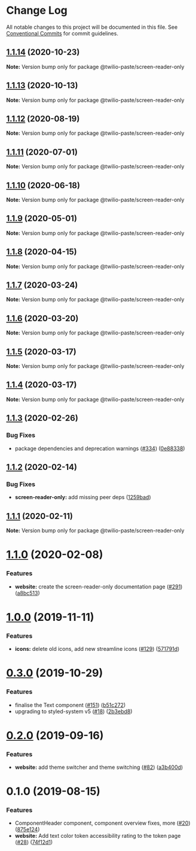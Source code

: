 # Change Log

All notable changes to this project will be documented in this file.
See [Conventional Commits](https://conventionalcommits.org) for commit guidelines.

## [1.1.14](https://github.com/twilio-labs/paste/compare/@twilio-paste/screen-reader-only@1.1.13...@twilio-paste/screen-reader-only@1.1.14) (2020-10-23)

**Note:** Version bump only for package @twilio-paste/screen-reader-only





## [1.1.13](https://github.com/twilio-labs/paste/compare/@twilio-paste/screen-reader-only@1.1.12...@twilio-paste/screen-reader-only@1.1.13) (2020-10-13)

**Note:** Version bump only for package @twilio-paste/screen-reader-only





## [1.1.12](https://github.com/twilio-labs/paste/compare/@twilio-paste/screen-reader-only@1.1.11...@twilio-paste/screen-reader-only@1.1.12) (2020-08-19)

**Note:** Version bump only for package @twilio-paste/screen-reader-only





## [1.1.11](https://github.com/twilio-labs/paste/compare/@twilio-paste/screen-reader-only@1.1.10...@twilio-paste/screen-reader-only@1.1.11) (2020-07-01)

**Note:** Version bump only for package @twilio-paste/screen-reader-only





## [1.1.10](https://github.com/twilio-labs/paste/compare/@twilio-paste/screen-reader-only@1.1.9...@twilio-paste/screen-reader-only@1.1.10) (2020-06-18)

**Note:** Version bump only for package @twilio-paste/screen-reader-only





## [1.1.9](https://github.com/twilio-labs/paste/compare/@twilio-paste/screen-reader-only@1.1.8...@twilio-paste/screen-reader-only@1.1.9) (2020-05-01)

**Note:** Version bump only for package @twilio-paste/screen-reader-only





## [1.1.8](https://github.com/twilio-labs/paste/compare/@twilio-paste/screen-reader-only@1.1.7...@twilio-paste/screen-reader-only@1.1.8) (2020-04-15)

**Note:** Version bump only for package @twilio-paste/screen-reader-only





## [1.1.7](https://github.com/twilio-labs/paste/compare/@twilio-paste/screen-reader-only@1.1.6...@twilio-paste/screen-reader-only@1.1.7) (2020-03-24)

**Note:** Version bump only for package @twilio-paste/screen-reader-only





## [1.1.6](https://github.com/twilio-labs/paste/compare/@twilio-paste/screen-reader-only@1.1.5...@twilio-paste/screen-reader-only@1.1.6) (2020-03-20)

**Note:** Version bump only for package @twilio-paste/screen-reader-only





## [1.1.5](https://github.com/twilio-labs/paste/compare/@twilio-paste/screen-reader-only@1.1.4...@twilio-paste/screen-reader-only@1.1.5) (2020-03-17)

**Note:** Version bump only for package @twilio-paste/screen-reader-only





## [1.1.4](https://github.com/twilio-labs/paste/compare/@twilio-paste/screen-reader-only@1.1.3...@twilio-paste/screen-reader-only@1.1.4) (2020-03-17)

**Note:** Version bump only for package @twilio-paste/screen-reader-only





## [1.1.3](https://github.com/twilio-labs/paste/compare/@twilio-paste/screen-reader-only@1.1.2...@twilio-paste/screen-reader-only@1.1.3) (2020-02-26)


### Bug Fixes

* package dependencies and deprecation warnings ([#334](https://github.com/twilio-labs/paste/issues/334)) ([0e88338](https://github.com/twilio-labs/paste/commit/0e88338511e6835a79eb0a9cea8d5b3a1cdf0a88))





## [1.1.2](https://github.com/twilio-labs/paste/compare/@twilio-paste/screen-reader-only@1.1.1...@twilio-paste/screen-reader-only@1.1.2) (2020-02-14)


### Bug Fixes

* **screen-reader-only:** add missing peer deps ([1259bad](https://github.com/twilio-labs/paste/commit/1259bad12a029f2e3498da568073cb6448b14eea))





## [1.1.1](https://github.com/twilio-labs/paste/compare/@twilio-paste/screen-reader-only@1.1.0...@twilio-paste/screen-reader-only@1.1.1) (2020-02-11)

**Note:** Version bump only for package @twilio-paste/screen-reader-only





# [1.1.0](https://github.com/twilio-labs/paste/compare/@twilio-paste/screen-reader-only@1.0.0...@twilio-paste/screen-reader-only@1.1.0) (2020-02-08)


### Features

* **website:** create the screen-reader-only documentation page ([#291](https://github.com/twilio-labs/paste/issues/291)) ([a8bc513](https://github.com/twilio-labs/paste/commit/a8bc513e731c416b0b00041913e7e07d98eabf8e))





# [1.0.0](https://github.com/twilio-labs/paste/compare/@twilio-paste/screen-reader-only@0.3.0...@twilio-paste/screen-reader-only@1.0.0) (2019-11-11)


### Features

- **icons:** delete old icons, add new streamline icons ([#129](https://github.com/twilio-labs/paste/issues/129)) ([571791d](https://github.com/twilio-labs/paste/commit/571791ded8ee4c55bb5a3dbcebee4b17b2c7c826))

# [0.3.0](https://github.com/twilio-labs/paste/compare/@twilio-paste/screen-reader-only@0.2.0...@twilio-paste/screen-reader-only@0.3.0) (2019-10-29)


### Features

* finalise the Text component ([#151](https://github.com/twilio-labs/paste/issues/151)) ([b51c272](https://github.com/twilio-labs/paste/commit/b51c272cf420380f73c31c3474ebdf23cb7cad3a))
* upgrading to styled-system v5 ([#18](https://github.com/twilio-labs/paste/issues/18)) ([2b3ebd8](https://github.com/twilio-labs/paste/commit/2b3ebd8b2f701a0c6e8b75ab6978ba936814f455))





# [0.2.0](https://github.com/twilio-labs/paste/compare/@twilio-paste/screen-reader-only@0.1.0...@twilio-paste/screen-reader-only@0.2.0) (2019-09-16)


### Features

* **website:** add theme switcher and theme switching  ([#82](https://github.com/twilio-labs/paste/issues/82)) ([a3b400d](https://github.com/twilio-labs/paste/commit/a3b400d))





# 0.1.0 (2019-08-15)


### Features

* ComponentHeader component, component overview fixes, more ([#20](https://github.com/twilio-labs/paste/issues/20)) ([875e124](https://github.com/twilio-labs/paste/commit/875e124))
* **website:** Add text color token accessibility rating to the token page ([#28](https://github.com/twilio-labs/paste/issues/28)) ([74f12d1](https://github.com/twilio-labs/paste/commit/74f12d1))
